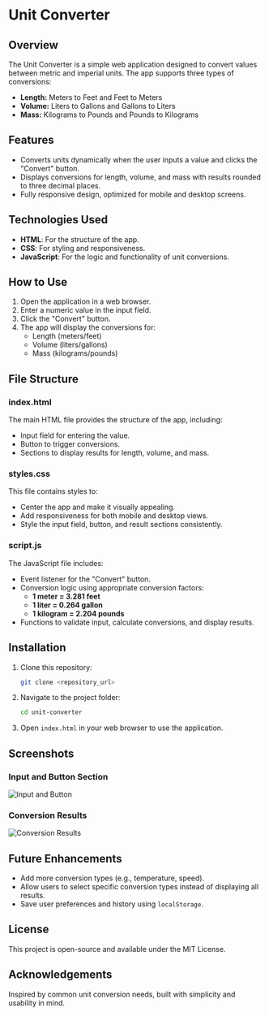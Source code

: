 # Unit Converter

## Overview

The Unit Converter is a simple web application designed to convert values between metric and imperial units. The app supports three types of conversions:

- **Length:** Meters to Feet and Feet to Meters
- **Volume:** Liters to Gallons and Gallons to Liters
- **Mass:** Kilograms to Pounds and Pounds to Kilograms

## Features

- Converts units dynamically when the user inputs a value and clicks the "Convert" button.
- Displays conversions for length, volume, and mass with results rounded to three decimal places.
- Fully responsive design, optimized for mobile and desktop screens.

## Technologies Used

- **HTML**: For the structure of the app.
- **CSS**: For styling and responsiveness.
- **JavaScript**: For the logic and functionality of unit conversions.

## How to Use

1. Open the application in a web browser.
2. Enter a numeric value in the input field.
3. Click the "Convert" button.
4. The app will display the conversions for:
   - Length (meters/feet)
   - Volume (liters/gallons)
   - Mass (kilograms/pounds)

## File Structure

### **index.html**

The main HTML file provides the structure of the app, including:

- Input field for entering the value.
- Button to trigger conversions.
- Sections to display results for length, volume, and mass.

### **styles.css**

This file contains styles to:

- Center the app and make it visually appealing.
- Add responsiveness for both mobile and desktop views.
- Style the input field, button, and result sections consistently.

### **script.js**

The JavaScript file includes:

- Event listener for the "Convert" button.
- Conversion logic using appropriate conversion factors:
  - **1 meter = 3.281 feet**
  - **1 liter = 0.264 gallon**
  - **1 kilogram = 2.204 pounds**
- Functions to validate input, calculate conversions, and display results.

## Installation

1. Clone this repository:
   ```bash
   git clone <repository_url>
   ```
2. Navigate to the project folder:
   ```bash
   cd unit-converter
   ```
3. Open `index.html` in your web browser to use the application.

## Screenshots

### Input and Button Section

![Input and Button](images/input-button.png)

### Conversion Results

![Conversion Results](images/conversion-results.png)

## Future Enhancements

- Add more conversion types (e.g., temperature, speed).
- Allow users to select specific conversion types instead of displaying all results.
- Save user preferences and history using `localStorage`.

## License

This project is open-source and available under the MIT License.

## Acknowledgements

Inspired by common unit conversion needs, built with simplicity and usability in mind.
